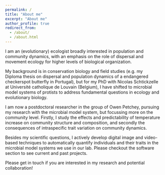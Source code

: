 ```yaml
---
permalink: /
title: "About me"
excerpt: "About me"
author_profile: true
redirect_from: 
  - /about/
  - /about.html
---
```


I am an (evolutionary) ecologist broadly interested in population and community dynamics, with an emphasis on the role of dispersal and movement ecology for higher levels of biological organization.

My background is in conservation biology and field studies (e.g. my Diploma thesis on dispersal and population dynamics of a endangered checkerspot butterfly in Portugal), but for my PhD with Nicolas Schtickzelle at Université catholique de Louvain (Belgium), I have shifted to microbial model systems of protists to address fundamental questions in ecology and evolutionary biology.

I am now a postdoctoral researcher in the group of Owen Petchey, pursuing my research with the microbial model system, but focussing more on the community level. Firstly, I study the effects and predictability of temperature increase on community structure and composition, and secondly the consequences of intraspecific trait variation on community dynamics.

Besides my scientific questions, I actively develop digital image and video-based techniques to automatically quantify individuals and their traits in the microbial model systems we use in our lab. Please checkout the software section to see current and past projects.

Please get in touch if you are interested in my research and potential collaboration!